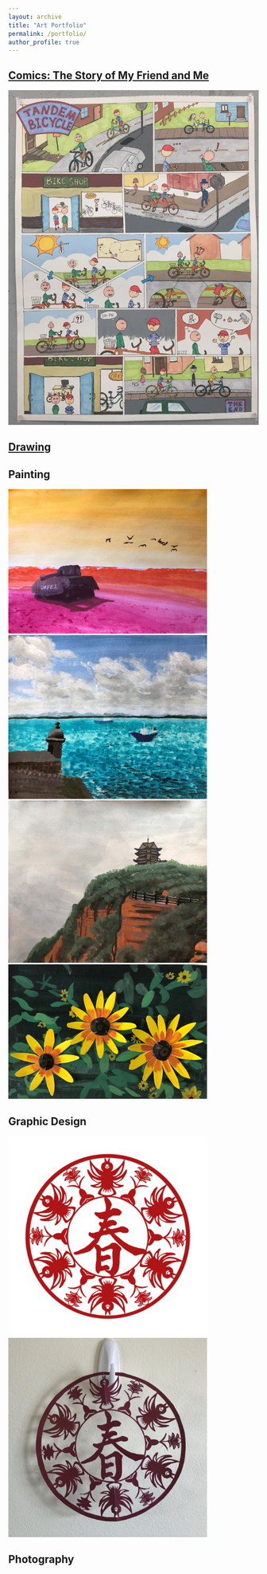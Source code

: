 ```yaml
---
layout: archive
title: "Art Portfolio"
permalink: /portfolio/
author_profile: true
---
```

## [Comics: The Story of My Friend and Me](/_portfolio/comics.md)
<img src="/images/comics/comics.JPG" width="800" rotate="90" />

## [Drawing](/_portfolio/drawing.md)


## Painting
<img src="/images/painting/pr1.jpg" width="400" /> <img src="/images/painting/pr2.jpg" width="400" />   
<img src="/images/painting/daimei2.JPG" width="400" /> <img src="/images/painting/flower.JPG" width="400" /> 

## Graphic Design
<img src="/images/design/paper-cutting.PNG" width="400" /> <img src="/images/design/hang-on-wall.jpg" width="400" />

## Photography


